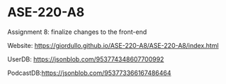 # ASE-220-A8
Assignment 8: finalize changes to the front-end

Website: https://giordullo.github.io/ASE-220-A8/ASE-220-A8/index.html

UserDB: https://jsonblob.com/953774348607700992

PodcastDB:https://jsonblob.com/953773366167486464
